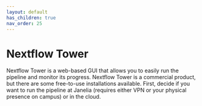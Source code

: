 ```yaml
---
layout: default
has_children: true
nav_order: 25
---
```


# Nextflow Tower

Nextflow Tower is a web-based GUI that allows you to easily run the pipeline and monitor its progress. Nextflow Tower is a commercial product, but there are some free-to-use installations available. First, decide if you want to run the pipeline at Janelia (requires either VPN or your physical presence on campus) or in the cloud.

